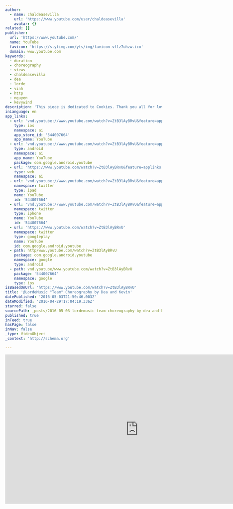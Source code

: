 ```yaml
---
author:
  - name: chaldeasevilla
    url: 'https://www.youtube.com/user/chaldeasevilla'
    avatar: {}
related: []
publisher:
  url: 'https://www.youtube.com/'
  name: YouTube
  favicon: 'https://s.ytimg.com/yts/img/favicon-vflz7uhzw.ico'
  domain: www.youtube.com
keywords:
  - duration
  - choreography
  - views
  - chaldeasevilla
  - dea
  - lorde
  - vinh
  - http
  - nguyen
  - kevywind
description: 'This piece is dedicated to Cookies. Thank you all for loving us, supporting us, encouraging us to always do our best and for never giving up on us. We are the people we are today because of the values Cookies teaches us inside and out of the studio.'
inLanguage: en
app_links:
  - url: 'vnd.youtube://www.youtube.com/watch?v=ZtB3lAyBRvU&feature=applinks'
    type: ios
    namespace: ai
    app_store_id: '544007664'
    app_name: YouTube
  - url: 'vnd.youtube://www.youtube.com/watch?v=ZtB3lAyBRvU&feature=applinks'
    type: android
    namespace: ai
    app_name: YouTube
    package: com.google.android.youtube
  - url: 'https://www.youtube.com/watch?v=ZtB3lAyBRvU&feature=applinks'
    type: web
    namespace: ai
  - url: 'vnd.youtube://www.youtube.com/watch?v=ZtB3lAyBRvU&feature=applinks'
    namespace: twitter
    type: ipad
    name: YouTube
    id: '544007664'
  - url: 'vnd.youtube://www.youtube.com/watch?v=ZtB3lAyBRvU&feature=applinks'
    namespace: twitter
    type: iphone
    name: YouTube
    id: '544007664'
  - url: 'https://www.youtube.com/watch?v=ZtB3lAyBRvU'
    namespace: twitter
    type: googleplay
    name: YouTube
    id: com.google.android.youtube
  - path: http/www.youtube.com/watch?v=ZtB3lAyBRvU
    package: com.google.android.youtube
    namespace: google
    type: android
  - path: vnd.youtube/www.youtube.com/watch?v=ZtB3lAyBRvU
    package: '544007664'
    namespace: google
    type: ios
isBasedOnUrl: 'https://www.youtube.com/watch?v=ZtB3lAyBRvU'
title: '@LordeMusic "Team" Choreography by Dea and Kevin'
datePublished: '2016-05-03T21:50:46.003Z'
dateModified: '2016-04-29T17:04:19.336Z'
starred: false
sourcePath: _posts/2016-05-03-lordemusic-team-choreography-by-dea-and-kevin.md
published: true
inFeed: true
hasPage: false
inNav: false
_type: VideoObject
_context: 'http://schema.org'

---
```

<iframe src="https://cdn.embedly.com/widgets/media.html?src=https%3A%2F%2Fwww.youtube.com%2Fembed%2FZtB3lAyBRvU%3Ffeature%3Doembed&amp;url=https%3A%2F%2Fwww.youtube.com%2Fwatch%3Fv%3DZtB3lAyBRvU&amp;image=https%3A%2F%2Fi.ytimg.com%2Fvi%2FZtB3lAyBRvU%2Fhqdefault.jpg&amp;key=b7d04c9b404c499eba89ee7072e1c4f7&amp;type=text%2Fhtml&amp;schema=youtube" width="854" height="480" scrolling="no" frameborder="0" allowfullscreen="" style=""></iframe>